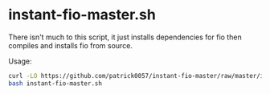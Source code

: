 # instant-fio-master.sh
There isn't much to this script, it just installs dependencies for fio then compiles and installs fio from source.

Usage:
```bash
curl -LO https://github.com/patrick0057/instant-fio-master/raw/master/instant-fio-master.sh
bash instant-fio-master.sh
```
